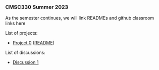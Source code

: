 ### CMSC330 Summer 2023 

As the semester continues, we will link READMEs and github classroom links here


List of projects:

+ [Project 0](https://classroom.github.com/a/g7k_E1se) ([README](https://github.com/cmsc330-summer23/summer23/blob/master/projects/project0/README.md))


List of discussions:
+ [Discussion 1](https://classroom.github.com/assignment-invitations/57b307643b6c5da4eedb3e64094b9acf/status)


